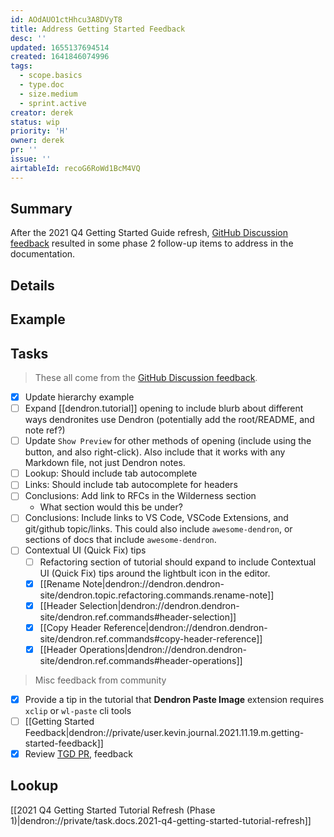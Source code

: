 ```yaml
---
id: AOdAUO1ctHhcu3A8DVyT8
title: Address Getting Started Feedback
desc: ''
updated: 1655137694514
created: 1641846074996
tags:
  - scope.basics
  - type.doc
  - size.medium
  - sprint.active
creator: derek
status: wip
priority: 'H'
owner: derek
pr: ''
issue: ''
airtableId: recoG6RoWd1BcM4VQ
---
```


<!-- See all frontmatter values in [[Task Template Reference|dendron://private/task.temp.ref]] -->

## Summary

After the 2021 Q4 Getting Started Guide refresh, [GitHub Discussion feedback](https://github.com/dendronhq/dendron/discussions/1756) resulted in some phase 2 follow-up items to address in the documentation.

## Details
<!-- Further details on the task if necessary -->

## Example
<!-- How might the result look like-->

## Tasks

> These all come from the [GitHub Discussion feedback](https://github.com/dendronhq/dendron/discussions/1756).

- [x] Update hierarchy example
- [ ] Expand [[dendron.tutorial]] opening to include blurb about different ways dendronites use Dendron (potentially add the root/README, and note ref?)
- [ ] Update `Show Preview` for other methods of opening (include using the button, and also right-click). Also include that it works with any Markdown file, not just Dendron notes.
- [ ] Lookup: Should include tab autocomplete
- [ ] Links: Should include tab autocomplete for headers
- [ ] Conclusions: Add link to RFCs in the Wilderness section
  - What section would this be under?
- [ ] Conclusions: Include links to VS Code, VSCode Extensions, and git/github topic/links. This could also include `awesome-dendron`, or sections of docs that include `awesome-dendron`.
- [ ] Contextual UI (Quick Fix) tips
  - [ ] Refactoring section of tutorial should expand to include Contextual UI (Quick Fix) tips around the lightbult icon in the editor.
  - [x] [[Rename Note|dendron://dendron.dendron-site/dendron.topic.refactoring.commands.rename-note]]
  - [x] [[Header Selection|dendron://dendron.dendron-site/dendron.ref.commands#header-selection]]
  - [x] [[Copy Header Reference|dendron://dendron.dendron-site/dendron.ref.commands#copy-header-reference]]
  - [x] [[Header Operations|dendron://dendron.dendron-site/dendron.ref.commands#header-operations]]

> Misc feedback from community

- [x] Provide a tip in the tutorial that **Dendron Paste Image** extension requires `xclip` or `wl-paste` cli tools
- [ ] [[Getting Started Feedback|dendron://private/user.kevin.journal.2021.11.19.m.getting-started-feedback]]
- [x] Review [TGD PR](https://github.com/dendronhq/dendron-site/pull/408), feedback

## Lookup

[[2021 Q4 Getting Started Tutorial Refresh (Phase 1)|dendron://private/task.docs.2021-q4-getting-started-tutorial-refresh]]
